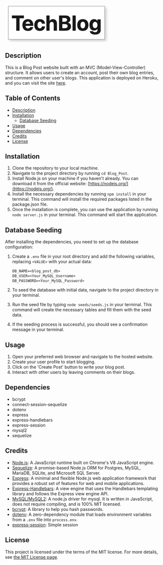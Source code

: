 ![App screenshot](public/images/techblog.png)

## Description

This is a Blog Post website built with an MVC (Model-View-Controller) structure. It allows users to create an account, post their own blog entries, and comment on other user's blogs. This application is deployed on Heroku, and you can visit the site [here](https://techblog-2023-e186fd1c7525.herokuapp.com/).

## Table of Contents
- [Description](#description)
- [Installation](#installation)
  - [Database Seeding](#database-seeding)
- [Usage](#usage)
- [Dependencies](#dependencies)
- [Credits](#credits)
- [License](#license)

## Installation

1. Clone the repository to your local machine.
2. Navigate to the project directory by running `cd Blog_Post`.
3. Install Node.js on your machine if you haven't already. You can download it from the official website: [https://nodejs.org/](https://nodejs.org/).
4. Install the necessary dependencies by running `npm install` in your terminal. This command will install the required packages listed in the package.json file.
5. Once the installation is complete, you can use the application by running `node server.js` in your terminal. This command will start the application.

## Database Seeding

After installing the dependencies, you need to set up the database configuration:

1. Create a `.env` file in your root directory and add the following variables, replacing `<VALUE>` with your actual data:

    ```env
    DB_NAME=<blog_post_db>
    DB_USER=<Your_MySQL_Username>
    DB_PASSWORD=<Your_MySQL_Password>
    ```

2. To seed the database with initial data, navigate to the project directory in your terminal.

3. Run the seed file by typing `node seeds/seeds.js` in your terminal. This command will create the necessary tables and fill them with the seed data.

4. If the seeding process is successful, you should see a confirmation message in your terminal.

## Usage

1. Open your preferred web browser and navigate to the hosted website.
2. Create your user profile to start blogging.
3. Click on the 'Create Post' button to write your blog post.
4. Interact with other users by leaving comments on their blogs.

## Dependencies

* bcrypt
* connect-session-sequelize
* dotenv
* express
* express-handlebars
* express-session
* mysql2
* sequelize

## Credits

* [Node.js](https://nodejs.org/): A JavaScript runtime built on Chrome's V8 JavaScript engine.
* [Sequelize](https://sequelize.org/): A promise-based Node.js ORM for Postgres, MySQL, MariaDB, SQLite, and Microsoft SQL Server.
* [Express](https://expressjs.com/): A minimal and flexible Node.js web application framework that provides a robust set of features for web and mobile applications.
* [Express-Handlebars](https://www.npmjs.com/package/express-handlebars): A view engine that uses the Handlebars templating library and follows the Express view engine API.
* [MySQL/MySQL2](https://www.npmjs.com/package/mysql2): A node.js driver for mysql. It is written in JavaScript, does not require compiling, and is 100% MIT licensed.
* [bcrypt](https://www.npmjs.com/package/bcrypt): A library to help you hash passwords.
* [dotenv](https://www.npmjs.com/package/dotenv): A zero-dependency module that loads environment variables from a `.env` file into `process.env`.
* [express-session](https://www.npmjs.com/package/express-session): Simple session


## License

This project is licensed under the terms of the MIT license. For more details, see [the MIT License page](https://opensource.org/licenses/MIT).